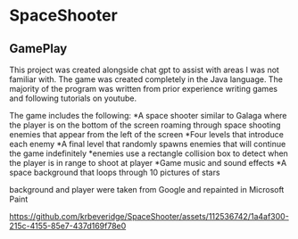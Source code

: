 # SpaceShooter
## GamePlay
This project was created alongside chat gpt to assist with areas I was not familiar with. The game was created completely in the Java language. The majority of the program was written from prior experience writing games and following tutorials on youtube.

The game includes the following:
*A space shooter similar to Galaga where the player is on the bottom of the screen roaming through space shooting enemies that appear from the left of the screen
*Four levels that introduce each enemy
*A final level that randomly spawns enemies that will continue the game indefinitely
*enemies use a rectangle collision box to detect when the player is in range to shoot at player
*Game music and sound effects
*A space background that loops through 10 pictures of stars

background and player were taken from Google and repainted in Microsoft Paint

https://github.com/krbeveridge/SpaceShooter/assets/112536742/1a4af300-215c-4155-85e7-437d169f78e0
